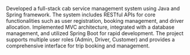 Developed a full-stack cab service management system using Java and Spring framework. 
The system includes RESTful APIs for core functionalities such as user registration, booking management, and driver allocation. 
Implemented MVC architecture, integrated with a database management, and utilized Spring Boot for rapid development. 
The project supports multiple user roles (Admin, Driver, Customer) and provides a comprehensive interface for trip booking and management.
